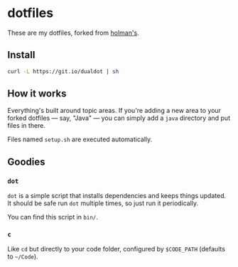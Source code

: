 # dotfiles

These are my dotfiles, forked from [holman's](http://github.com/holman/dotfiles).

## Install

```sh
curl -L https://git.io/dualdot | sh
```

## How it works

Everything's built around topic areas. If you're adding a new area to your forked dotfiles — say, "Java" — you can simply add a `java` directory and put files in there.

Files named `setup.sh` are executed automatically.

## Goodies

### **`dot`**

`dot` is a simple script that installs dependencies and keeps things updated. It should be safe run `dot` multiple times, so just run it periodically.

You can find this script in `bin/`.

### **`c`**

Like `cd` but directly to your code folder, configured by `$CODE_PATH` (defaults to `~/Code`).

